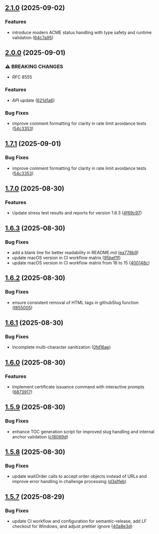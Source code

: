 ## [2.1.0](https://github.com/thebitrock/acme-love/compare/v2.0.0...v2.1.0) (2025-09-02)

### Features

- introduce modern ACME status handling with type safety and runtime validation ([64c7a95](https://github.com/thebitrock/acme-love/commit/64c7a9575566222530cc4c5f1e945afeea19cc33))

## [2.0.0](https://github.com/thebitrock/acme-love/compare/v1.7.0...v2.0.0) (2025-09-01)

### ⚠ BREAKING CHANGES

- RFC 8555

### Features

- API update ([621d1a6](https://github.com/thebitrock/acme-love/commit/621d1a69d9f675cb142e7bc2d0402fe031ce7acd))

### Bug Fixes

- improve comment formatting for clarity in rate limit avoidance tests ([54c3353](https://github.com/thebitrock/acme-love/commit/54c33532a9bdc074fba1d654d3f6017bd55b61e6))

## [1.7.1](https://github.com/thebitrock/acme-love/compare/v1.7.0...v1.7.1) (2025-09-01)

### Bug Fixes

- improve comment formatting for clarity in rate limit avoidance tests ([54c3353](https://github.com/thebitrock/acme-love/commit/54c33532a9bdc074fba1d654d3f6017bd55b61e6))

## [1.7.0](https://github.com/thebitrock/acme-love/compare/v1.6.3...v1.7.0) (2025-08-30)

### Features

- Update stress test results and reports for version 1.6.3 ([4f69c97](https://github.com/thebitrock/acme-love/commit/4f69c97c6d2ec5468ae5ee1b98ee08eda2fa46b4))

## [1.6.3](https://github.com/thebitrock/acme-love/compare/v1.6.2...v1.6.3) (2025-08-30)

### Bug Fixes

- add a blank line for better readability in README.md ([ea778b9](https://github.com/thebitrock/acme-love/commit/ea778b9e253195c42a610abee0fa190d5c09a3a5))
- update macOS version in CI workflow matrix ([95bef1f](https://github.com/thebitrock/acme-love/commit/95bef1ffbc99c3700836e1245cbc786fc478f065))
- update macOS version in CI workflow matrix from 16 to 15 ([400148c](https://github.com/thebitrock/acme-love/commit/400148cf330fcd19039e57b6e7b666bf2016ae09))

## [1.6.2](https://github.com/thebitrock/acme-love/compare/v1.6.1...v1.6.2) (2025-08-30)

### Bug Fixes

- ensure consistent removal of HTML tags in githubSlug function ([f855005](https://github.com/thebitrock/acme-love/commit/f8550055dacf714b5f067cfa97926bd3e9a5fcd1))

## [1.6.1](https://github.com/thebitrock/acme-love/compare/v1.6.0...v1.6.1) (2025-08-30)

### Bug Fixes

- Incomplete multi-character sanitization ([0fd16ae](https://github.com/thebitrock/acme-love/commit/0fd16ae76b4b9461eb132bdc0a91c8373f985f82))

## [1.6.0](https://github.com/thebitrock/acme-love/compare/v1.5.9...v1.6.0) (2025-08-30)

### Features

- Implement certificate issuance command with interactive prompts ([6873917](https://github.com/thebitrock/acme-love/commit/687391725413994ff8308d190c0912d836f3e862))

## [1.5.9](https://github.com/thebitrock/acme-love/compare/v1.5.8...v1.5.9) (2025-08-30)

### Bug Fixes

- enhance TOC generation script for improved slug handling and internal anchor validation ([c18069d](https://github.com/thebitrock/acme-love/commit/c18069dd5eb75306fb570ad389462928b7e89844))

## [1.5.8](https://github.com/thebitrock/acme-love/compare/v1.5.7...v1.5.8) (2025-08-30)

### Bug Fixes

- update waitOrder calls to accept order objects instead of URLs and improve error handling in challenge processing ([d3a1feb](https://github.com/thebitrock/acme-love/commit/d3a1febd9175b062726e60c116d10283fbf57c76))

## [1.5.7](https://github.com/thebitrock/acme-love/compare/v1.5.6...v1.5.7) (2025-08-29)

### Bug Fixes

- update CI workflow and configuration for semantic-release, add LF checkout for Windows, and adjust prettier ignore ([40a8e3d](https://github.com/thebitrock/acme-love/commit/40a8e3dfe2cf6db946899ff0969eee0664ac3730))
